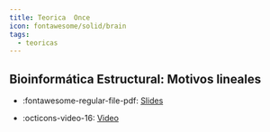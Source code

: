 ```yaml
---
title: Teorica  Once
icon: fontawesome/solid/brain
tags: 
  - teoricas
---
```


## Bioinformática Estructural: Motivos lineales

* :fontawesome-regular-file-pdf: [Slides](https://drive.google.com/file/d/1WeQE55gEXw4_Q7f5zh0hizupBI48c5LJ/view?usp=drive_link) 
 
* :octicons-video-16: [Video](https://drive.google.com/file/d/1oYLtxX4YAMU3oAUa6dAdX3vLeK623Z42/view?usp=drive_link)